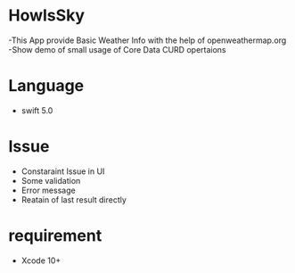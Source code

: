 # HowIsSky
-This App provide Basic Weather Info with the help of openweathermap.org
-Show demo of small usage of Core Data CURD opertaions

# Language
- swift 5.0

# Issue
- Constaraint Issue in UI
- Some validation
- Error message
- Reatain of last result directly
# requirement
- Xcode 10+


    

